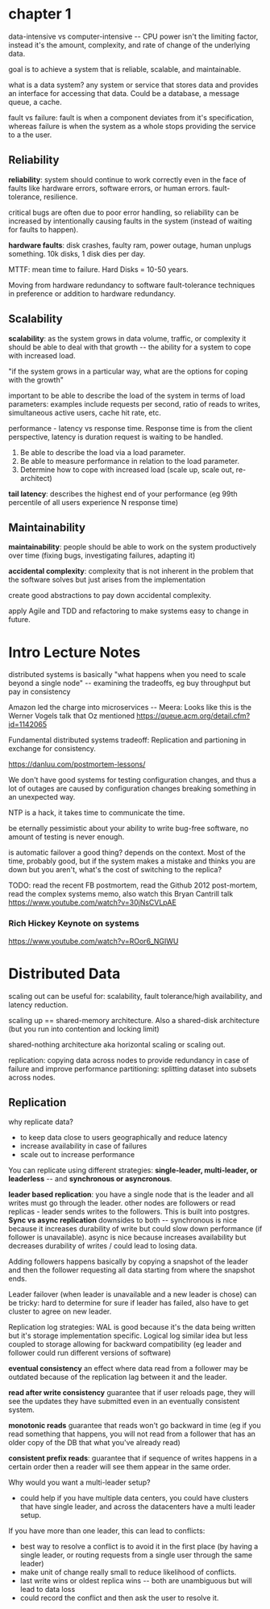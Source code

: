 # chapter 1
data-intensive vs computer-intensive -- CPU power isn't the limiting factor, instead it's the amount, complexity, and rate of change of the underlying data. 

goal is to achieve a system that is reliable, scalable, and maintainable. 

what is a data system? any system or service that stores data and provides an interface for accessing that data. Could be a database, a message queue, a cache. 

fault vs failure: fault is when a component deviates from it's specification, whereas failure is when the system as a whole stops providing the service to a the user. 

## Reliability

**reliability**: system should continue to work correctly even in the face of faults like hardware errors, software errors, or human errors. fault-tolerance, resilience. 

critical bugs are often due to poor error handling, so reliability can be increased by intentionally causing faults in the system (instead of waiting for faults to happen). 

**hardware faults**: disk crashes, faulty ram, power outage, human unplugs something. 10k disks, 1 disk dies per day. 

MTTF: mean time to failure. Hard Disks = 10-50 years. 

Moving from hardware redundancy to software fault-tolerance techniques in preference or addition to hardware redundancy. 

## Scalability

**scalability**: as the system grows in data volume, traffic, or complexity it should be able to deal with that growth -- the ability for a system to cope with increased load. 

"if the system grows in a particular way, what are the options for coping with the growth"

important to be able to describe the load of the system in terms of load parameters: examples include requests per second, ratio of reads to writes, simultaneous active users, cache hit rate, etc. 

performance - latency vs response time. Response time is from the client perspective, latency is duration request is waiting to be handled. 

1. Be able to describe the load via a load parameter. 
2. Be able to measure performance in relation to the load parameter. 
3. Determine how to cope with increased load (scale up, scale out, re-architect)

**tail latency**: describes the highest end of your performance (eg 99th percentile of all users experience N response time)

## Maintainability

**maintainability**: people should be able to work on the system productively over time (fixing bugs, investigating failures, adapting it)

**accidental complexity**: complexity that is not inherent in the problem that the software solves but just arises from the implementation 

create good abstractions to pay down accidental complexity. 

apply Agile and TDD and refactoring to make systems easy to change in future. 

# Intro Lecture Notes 

distributed systems is basically "what happens when you need to scale beyond a single node" -- examining the tradeoffs, eg buy throughput but pay in consistency 

Amazon led the charge into microservices -- Meera: Looks like this is the Werner Vogels talk that Oz mentioned https://queue.acm.org/detail.cfm?id=1142065 

Fundamental distributed systems tradeoff: Replication and partioning in exchange for consistency. 

https://danluu.com/postmortem-lessons/

We don't have good systems for testing configuration changes, and thus a lot of outages are caused by configuration changes breaking something in an unexpected way. 

NTP is a hack, it takes time to communicate the time. 

be eternally pessimistic about your ability to write bug-free software, no amount of testing is never enough. 

is automatic failover a good thing? depends on the context. Most of the time, probably good, but if the system makes a mistake and thinks you are down but you aren't, what's the cost of switching to the replica? 

TODO: read the recent FB postmortem, read the Github 2012 post-mortem, read the complex systems memo, also watch this Bryan Cantrill talk https://www.youtube.com/watch?v=30jNsCVLpAE

### Rich Hickey Keynote on systems 

https://www.youtube.com/watch?v=ROor6_NGIWU


# Distributed Data

scaling out can be useful for: scalability, fault tolerance/high availability, and latency reduction. 

scaling up == shared-memory architecture. Also a shared-disk architecture (but you run into contention and locking limit)

shared-nothing architecture aka horizontal scaling or scaling out. 

replication: copying data across nodes to provide redundancy in case of failure and improve performance 
partitioning: splitting dataset into subsets across nodes. 

## Replication 

why replicate data? 
- to keep data close to users geographically and reduce latency 
- increase availability in case of failures 
- scale out to increase performance 

You can replicate using different strategies: **single-leader, multi-leader, or leaderless** -- and **synchronous or asyncronous**. 

**leader based replication**: you have a single node that is the leader and all writes must go through the leader. other nodes are followers or read replicas - leader sends writes to the followers. This is built into postgres. 
**Sync vs async replication** downsides to both -- synchronous is nice because it increases durability of write but could slow down performance (if follower is unavailable). async is nice because increases availability but decreases durability of writes / could lead to losing data. 

Adding followers happens basically by copying a snapshot of the leader and then the follower requesting all data starting from where the snapshot ends. 

Leader failover (when leader is unavailable and a new leader is chose) can be tricky: hard to determine for sure if leader has failed, also have to get cluster to agree on new leader. 

Replication log strategies: WAL is good because it's the data being written but it's storage implementation specific. Logical log similar idea but less coupled to storage allowing for backward compatibility (eg leader and follower could run different versions of software)

**eventual consistency** an effect where data read from a follower may be outdated because of the replication lag between it and the leader. 

**read after write consistency** guarantee that if user reloads page, they will see the updates they have submitted even in an eventually consistent system. 

**monotonic reads** guarantee that reads won't go backward in time (eg if you read something that happens, you will not read from a follower that has an older copy of the DB that what you've already read)

**consistent prefix reads**: guarantee that if sequence of writes happens in a certain order then a reader will see them appear in the same order. 

Why would you want a multi-leader setup? 

- could help if you have multiple data centers, you could have clusters that have single leader, and across the datacenters have a multi leader setup. 

If you have more than one leader, this can lead to conflicts: 

- best way to resolve a conflict is to avoid it in the first place (by having a single leader, or routing requests from a single user through the same leader)
- make unit of change really small to reduce likelihood of conflicts. 
- last write wins or oldest replica wins -- both are unambiguous but will lead to data loss
- could record the conflict and then ask the user to resolve it. 

